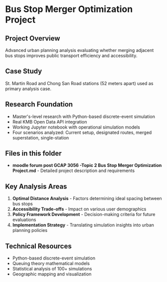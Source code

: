 # Bus Stop Merger Optimization Project

## Project Overview
Advanced urban planning analysis evaluating whether merging adjacent bus stops improves public transport efficiency and accessibility.

## Case Study
St. Martin Road and Chong San Road stations (52 meters apart) used as primary analysis case.

## Research Foundation
- Master's-level research with Python-based discrete-event simulation
- Real KMB Open Data API integration
- Working Jupyter notebook with operational simulation models
- Four scenarios analyzed: Current setup, designated routes, merged superstation, single-station

## Files in this folder
- **moodle forum post GCAP 3056 -Topic 2 Bus Stop Merger Optimization Project.md** - Detailed project description and requirements

## Key Analysis Areas
1. **Optimal Distance Analysis** - Factors determining ideal spacing between bus stops
2. **Accessibility Trade-offs** - Impact on various user demographics
3. **Policy Framework Development** - Decision-making criteria for future evaluations
4. **Implementation Strategy** - Translating simulation insights into urban planning policies

## Technical Resources
- Python-based discrete-event simulation
- Queuing theory mathematical models
- Statistical analysis of 100+ simulations
- Geographic mapping and visualization